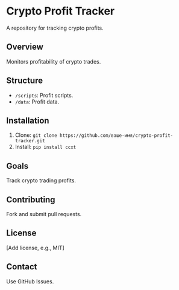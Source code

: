 # Crypto Profit Tracker
A repository for tracking crypto profits.

## Overview
Monitors profitability of crypto trades.

## Structure
- `/scripts`: Profit scripts.
- `/data`: Profit data.

## Installation
1. Clone: `git clone https://github.com/ваше-имя/crypto-profit-tracker.git`
2. Install: `pip install ccxt`

## Goals
Track crypto trading profits.

## Contributing
Fork and submit pull requests.

## License
[Add license, e.g., MIT]

## Contact
Use GitHub Issues.
